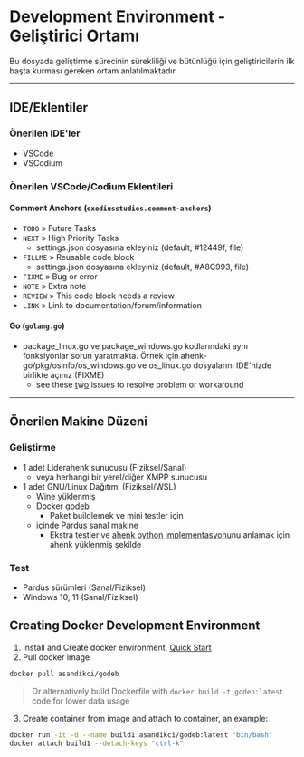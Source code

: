 # Development Environment - Geliştirici Ortamı
Bu dosyada geliştirme sürecinin sürekliliği ve bütünlüğü için geliştiricilerin ilk başta kurması gereken ortam anlatılmaktadır.

---
## IDE/Eklentiler
### Önerilen IDE'ler
  - VSCode
  - VSCodium
### Önerilen VSCode/Codium Eklentileri
#### Comment Anchors (`exodiusstudios.comment-anchors`)
  - `TODO` » Future Tasks
  - `NEXT` » High Priority Tasks
    - settings.json dosyasına ekleyiniz (default, #12449f, file)
  - `FILLME` » Reusable code block
    - settings.json dosyasına ekleyiniz (default, #A8C993, file)
  - `FIXME` » Bug or error
  - `NOTE` » Extra note
  - `REVIEW` » This code block needs a review
  - `LINK` » Link to documentation/forum/information
#### Go (`golang.go`)
  - package_linux.go ve package_windows.go kodlarındaki aynı fonksiyonlar sorun yaratmakta. Örnek için ahenk-go/pkg/osinfo/os_windows.go ve os_linux.go dosyalarını IDE'nizde birlikte açınız (FIXME)
    - see these [t](https://github.com/microsoft/vscode-go/issues/2672)w[o](https://github.com/golang/go/issues/29202) issues to resolve problem or workaround

---

## Önerilen Makine Düzeni
### Geliştirme
  - 1 adet Liderahenk sunucusu (Fiziksel/Sanal)
    - veya herhangi bir yerel/diğer XMPP sunucusu
  - 1 adet GNU/Linux Dağıtımı (Fiziksel/WSL)
    - Wine yüklenmiş
    - Docker [godeb](#creating-docker-development-environment)
      - Paket buildlemek ve mini testler için
    - içinde Pardus sanal makine
      - Ekstra testler ve [ahenk python implementasyonu](https://github.com/pardus-liderahenk/ahenk)nu anlamak için ahenk yüklenmiş şekilde
### Test
  - Pardus sürümleri (Sanal/Fiziksel)
  - Windows 10, 11 (Sanal/Fiziksel)

## Creating Docker Development Environment
1. Install and Create docker environment, [Quick Start](https://sulincix.github.io/sayfalar/html/docker-kullanimi.html)
2. Pull docker image
```sh
docker pull asandikci/godeb
```
> Or alternatively build Dockerfile with `docker build -t godeb:latest` code for lower data usage

3. Create container from image and attach to container, an example:
```sh
docker run -it -d --name build1 asandikci/godeb:latest "bin/bash"
docker attach build1 --detach-keys "ctrl-k"
```